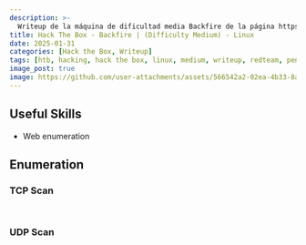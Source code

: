 ```yaml
---
description: >-
  Writeup de la máquina de dificultad media Backfire de la página https://hackthebox.eu
title: Hack The Box - Backfire | (Difficulty Medium) - Linux
date: 2025-01-31
categories: [Hack the Box, Writeup]
tags: [htb, hacking, hack the box, linux, medium, writeup, redteam, pentesting]
image_post: true
image: https://github.com/user-attachments/assets/566542a2-02ea-4b33-8a28-232d7b900ed2
---
```


## Useful Skills

* Web enumeration

## Enumeration

### TCP Scan

 ```bash

```

```bash

```

### UDP Scan

 ```bash

```

